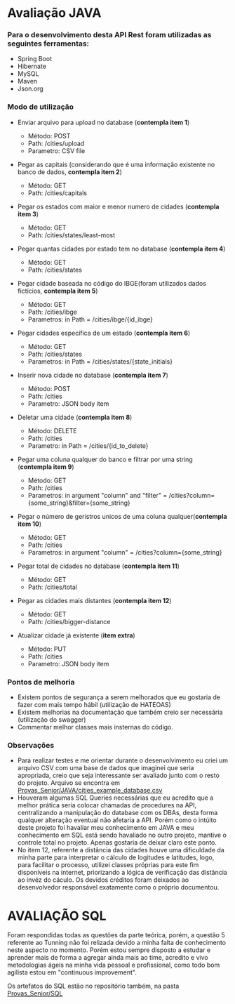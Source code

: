 # Avaliação JAVA
### Para o desenvolvimento desta API Rest foram utilizadas as seguintes ferramentas:
- Spring Boot
- Hibernate
- MySQL
- Maven
- Json.org

### Modo de utilização

- Enviar arquivo para upload no database (**contempla item 1**)
	* Método: POST
	* Path: /cities/upload
	* Parametro: CSV file

- Pegar as capitais (considerando que é uma informação existente no banco de dados, **contempla item 2**)
	* Método: GET 
	* Path: /cities/capitals
	
- Pegar os estados com maior e menor numero de cidades (**contempla item 3**)
	* Método: GET 
	* Path: /cities/states/least-most
	
- Pegar quantas cidades por estado tem no database (**contempla item 4**)
	* Método: GET 
	* Path: /cities/states

- Pegar cidade baseada no código do IBGE(foram utilizados dados fictícios, **contempla item 5**)
	* Método: GET 
	* Path: /cities/ibge
	* Parametros: in Path = /cities/ibge/{id_ibge}
	
- Pegar cidades específica de um estado (**contempla item 6**)
	* Método: GET 
	* Path: /cities/states
	* Parametros: in Path = /cities/states/{state_initials}

- Inserir nova cidade no database (**contempla item 7**)
	* Método: POST 
	* Path: /cities
	* Parametro: JSON body item 
	
- Deletar uma cidade (**contempla item 8**)
	* Método: DELETE 
	* Path: /cities
	* Parametro: in Path = /cities/{id_to_delete}

- Pegar uma coluna qualquer do banco e filtrar por uma string (**contempla item 9**)
	* Método: GET 
	* Path: /cities
	* Parametros: in argument "column" and "filter" = /cities?column={some_string}&filter={some_string}

- Pegar o número de geristros unicos de uma coluna qualquer(**contempla item 10**)
	* Método: GET 
	* Path: /cities
	* Parametros: in argument "column" = /cities?column={some_string}

- Pegar total de cidades no database (**contempla item 11**)
	* Método: GET 
	* Path: /cities/total
	
- Pegar as cidades mais distantes (**contempla item 12**)
	* Método: GET 
	* Path: /cities/bigger-distance
	
- Atualizar cidade já existente (**item extra**)
	* Método: PUT 
	* Path: /cities
	* Parametro: JSON body item 

### Pontos de melhoria
- Existem pontos de segurança a serem melhorados que eu gostaria de fazer com mais tempo hábil (utilização de HATEOAS)
- Existem melhorias na documentação que também creio ser necessária (utilização do swagger)
- Commentar melhor classes mais insternas do código.

### Observações
- Para realizar testes e me orientar durante o desenvolvimento eu criei um arquivo CSV com uma base de dados que imaginei que seria apropriada, creio que seja interessante ser avaliado junto com o resto do projeto. Arquivo se encontra em [Provas_Senior/JAVA/cities_example_database.csv](Provas_Senior/JAVA/cities_example_database.csv)
- Houveram algumas SQL Queries necessárias que eu acredito que a melhor prática seria colocar chamadas de procedures na API, centralizando a manipulação do database com os DBAs, desta forma qualquer alteração eventual não afetaria a API. Porém como o intúito deste projeto foi havaliar meu conhecimento em JAVA e meu conhecimento em SQL está sendo havaliado no outro projeto, mantive o controle total no projeto. Apenas gostaria de deixar claro este ponto.
- No item 12, referente a distância das cidades houve uma dificuldade da minha parte para interpretar o cálculo de logitudes e latitudes, logo, para facilitar o processo, utilizei classes próprias para este fim disponíveis na internet, priorizando a lógica de verificação das distância ao invéz do cáculo. Os devidos créditos foram deixados ao desenvolvedor responsável exatamente como o próprio documentou.

# AVALIAÇÃO SQL

Foram respondidas todas as questões da parte teórica, porém, a questão 5 referente ao Tunning não foi relizada devido a minha falta de conhecimento neste aspecto no momento. Porém estou sempre disposto a estudar e aprender mais de forma a agregar ainda mais ao time, acredito e vivo metodologias ágeis na minha vida pessoal e profissional, como todo bom agilista estou em "continuous improvement".

Os artefatos do SQL estão no repositório também, na pasta [Provas_Senior/SQL](Provas_Senior/SQL/)

